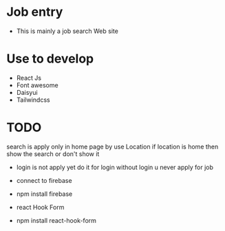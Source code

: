 # Job entry

- This is mainly a job search Web site

# Use to develop

- React Js
- Font awesome
- Daisyui
- Tailwindcss

# TODO

search is apply only in home page by use Location if location is home then show the search or don't show it

- login is not apply yet do it for login without login u never apply for job

* connect to firebase
* npm install firebase

* react Hook Form
* npm install react-hook-form
